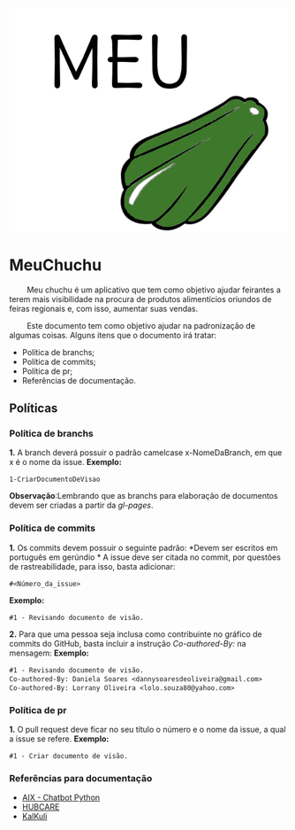 ![MeuChuchu](https://raw.githubusercontent.com/lorranyoliveira/MeuChuchu.github.io/gh-pages/styles/icons/meuchuchu.png)
# MeuChuchu
<p aling= "justify"> &emsp;&emsp; 
Meu chuchu é um aplicativo que tem como objetivo ajudar feirantes a terem mais visibilidade na procura de produtos alimentícios oriundos de feiras regionais e, com isso, aumentar suas vendas. </p>
<p aling= "justify"> &emsp;&emsp; 
Este documento tem como objetivo ajudar na padronização de algumas coisas. Alguns itens que o documento irá tratar:</p>

* Política de branchs;
* Política de commits;
* Política de pr;
* Referências de documentação.  


## Políticas 
### Política de branchs
**1.** A branch deverá possuir o padrão camelcase x-NomeDaBranch, em que x é o nome da issue. 
**Exemplo:** 
```
1-CriarDocumentoDeVisao
```
**Observação**:Lembrando que as branchs para elaboração de documentos devem ser criadas a partir da _gl-pages_.

### Política de commits
**1.** Os commits devem possuir o seguinte padrão:
*Devem ser escritos em português em gerúndio
*
A issue deve ser citada no commit, por questões de rastreabilidade, para isso, basta adicionar: 
```
#<Número_da_issue>
```
**Exemplo:**
```
#1 - Revisando documento de visão.
```
**2.** Para que uma pessoa seja inclusa como contribuinte no gráfico de commits do GitHub, basta incluir a instrução _Co-authored-By:_ na mensagem:
**Exemplo:**
```
#1 - Revisando documento de visão.
Co-authored-By: Daniela Soares <dannysoaresdeoliveira@gmail.com>
Co-authored-By: Lorrany Oliveira <lolo.souza80@yahoo.com>  
```
### Política de pr
**1.** O pull request deve ficar no seu título o número e o nome da issue, a qual a issue se refere.
**Exemplo:**
```
#1 - Criar documento de visão.
```
### Referências para documentação 
* [AIX - Chatbot Python](https://fga-eps-mds.github.io/2019.1-Aix/)
* [HUBCARE ](https://cjjcastro.gitlab.io/2019-1-hubcare-docs/)
* [KalKuli ](https://fga-eps-mds.github.io/2018.2-Kalkuli//)

 
